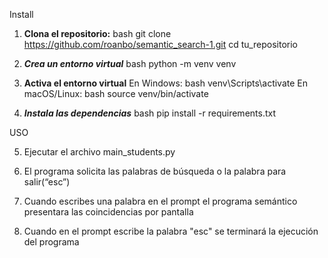 Install

1. **Clona el repositorio:**
   bash
   git clone  https://github.com/roanbo/semantic_search-1.git
   cd tu_repositorio
   
2. ***Crea un entorno virtual***
bash
python -m venv venv

3. **Activa el entorno virtual**
En Windows:
bash
venv\Scripts\activate
En macOS/Linux:
bash
source venv/bin/activate

4. ***Instala las dependencias***
bash
pip install -r requirements.txt

USO

5. Ejecutar el archivo main_students.py

6. El programa solicita las palabras de búsqueda o la palabra para salir(“esc”)
   
7. Cuando escribes una palabra en el prompt el programa semántico presentara las coincidencias por pantalla
   
8. Cuando en el prompt escribe la palabra "esc" se terminará la ejecución del programa


